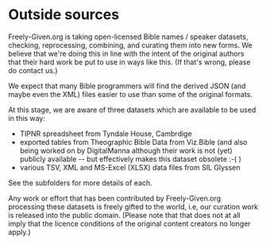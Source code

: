 # Outside sources

Freely-Given.org is taking open-licensed Bible names / speaker datasets,
checking, reprocessing, combining, and curating them into new forms.
We believe that we're doing this in line with the intent of the
original authors that their hard work be put to use in ways like this.
(If that's wrong, please do contact us.)

We expect that many Bible programmers will find the derived JSON
(and maybe even the XML) files easier to use than some of the
original formats.

At this stage, we are aware of three datasets which are available
to be used in this way:

- TIPNR spreadsheet from Tyndale House, Cambrdige
- exported tables from Theographic Bible Data from Viz.Bible
(and also being worked on by DigitalManna
although their work is not (yet) publicly available --
but effectively makes this dataset obsolete :-( )
- various TSV, XML and MS-Excel (XLSX) data files from SIL Glyssen

See the subfolders for more details of each.

Any work or effort that has been contributed by Freely-Given.org
processing these datasets is freely gifted to the world,
i.e, our curation work is released into the public domain.
(Please note that that does not at all imply that the
licence conditions of the original content creators no longer apply.)
